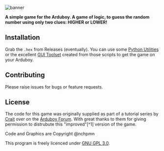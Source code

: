 ![banner](https://github.com/nchpmn/HigherLower/assets/385808/726e9627-1aaf-4c41-8372-20f5fc100a9d)

**A simple game for the Arduboy. A game of logic, to guess the random number using only two clues: HIGHER or LOWER!**

## Installation

Grab the `.hex` from Releases (eventually). You can use some [Python Utilities](https://github.com/MrBlinky/Arduboy-Python-Utilities) or the excellent [GUI Toolset](https://github.com/randomouscrap98/arduboy_toolset) created from those scripts to get the game on your Arduboy.

## Contributing

Please raise issues for bugs or feature requests.

## License

The code for this game was originally supplied as part of a tutorial series by [Crait](http://github.com/crait) over on the [Arduboy Forum](https://community.arduboy.com/t/make-your-own-arduboy-game-part-5-your-first-game/7928). With great thanks to them for giving permission to distrubute this "improved"[^1] version of the game.

Code and Graphics are Copyright @nchpmn

This program is freely licenced under [GNU GPL 3.0](https://www.gnu.org/licenses/gpl-3.0-standalone.html).